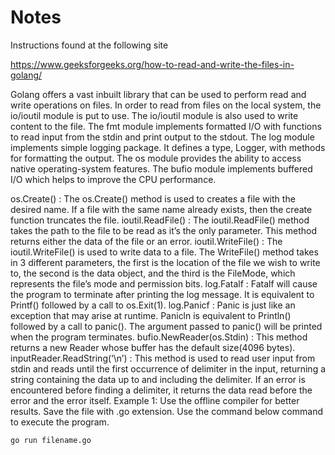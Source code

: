 # Notes

Instructions found at the following site

https://www.geeksforgeeks.org/how-to-read-and-write-the-files-in-golang/

Golang offers a vast inbuilt library that can be used to perform read and write operations on files. In order to read from files on the local system, the io/ioutil module is put to use. The io/ioutil module is also used to write content to the file.
The fmt module implements formatted I/O with functions to read input from the stdin and print output to the stdout. The log module implements simple logging package. It defines a type, Logger, with methods for formatting the output. The os module provides the ability to access native operating-system features. The bufio module implements buffered I/O which helps to improve the CPU performance.


os.Create() : The os.Create() method is used to creates a file with the desired name. If a file with the same name already exists, then the create function truncates the file.
ioutil.ReadFile() : The ioutil.ReadFile() method takes the path to the file to be read as it’s the only parameter. This method returns either the data of the file or an error.
ioutil.WriteFile() : The ioutil.WriteFile() is used to write data to a file. The WriteFile() method takes in 3 different parameters, the first is the location of the file we wish to write to, the second is the data object, and the third is the FileMode, which represents the file’s mode and permission bits.
log.Fatalf : Fatalf will cause the program to terminate after printing the log message. It is equivalent to Printf() followed by a call to os.Exit(1).
log.Panicf : Panic is just like an exception that may arise at runtime. Panicln is equivalent to Println() followed by a call to panic(). The argument passed to panic() will be printed when the program terminates.
bufio.NewReader(os.Stdin) : This method returns a new Reader whose buffer has the default size(4096 bytes).
inputReader.ReadString(‘\n’) : This method is used to read user input from stdin and reads until the first occurrence of delimiter in the input, returning a string containing the data up to and including the delimiter. If an error is encountered before finding a delimiter, it returns the data read before the error and the error itself.
Example 1: Use the offline compiler for better results. Save the file with .go extension. Use the command below command to execute the program.


```go run filename.go```


###
